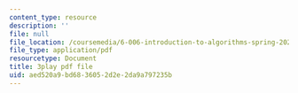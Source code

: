 ```yaml
---
content_type: resource
description: ''
file: null
file_location: /coursemedia/6-006-introduction-to-algorithms-spring-2020/aed520a9bd6836052d2e2da9a797235b_ZA-tUyM_y7s.pdf
file_type: application/pdf
resourcetype: Document
title: 3play pdf file
uid: aed520a9-bd68-3605-2d2e-2da9a797235b
---
```

